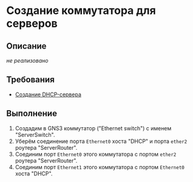 # Создание коммутатора для серверов

## Описание
*не реализовано*

## Требования
* [Создание DHCP-сервера](dhcp.md)

## Выполнение
1. Создадим в GNS3 коммутатор ("Ethernet switch") с именем "ServerSwitch".
2. Уберём соединение порта `Ethernet0` хоста "DHCP" и порта `ether2` роутера "ServerRouter".
3. Соединим порт `Ethernet0` этого коммутатора с портом `ether2` роутера "ServerRouter".
4. Соединим порт `Ethernet1` этого коммутатора с портом `Ethernet0` хоста "DHCP".
